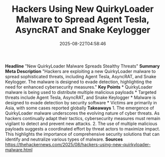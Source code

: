 ﻿---
title: "Hackers Using New QuirkyLoader Malware to Spread Agent Tesla, AsyncRAT and Snake Keylogger"
date: "2025-08-22T04:58:46"
category: "Markets"
summary: ""
slug: "hackers using new quirkyloader malware to spread agent tesla"
source_urls:
  - "https://thehackernews.com/2025/08/hackers-using-new-quirkyloader-malware.html"
seo:
  title: "Hackers Using New QuirkyLoader Malware to Spread Agent Tesla, AsyncRAT and Snake Keylogger | Hash n Hedge"
  description: ""
  keywords: ["news", "markets", "brief"]
---
**Headline** "New QuirkyLoader Malware Spreads Stealthy Threats"  **Summary Meta Description** "Hackers are exploiting a new QuirkyLoader malware to spread sophisticated threats, including Agent Tesla, AsyncRAT, and Snake Keylogger. The malware is designed to evade detection, highlighting the need for enhanced cybersecurity measures."  **Key Points**  * QuirkyLoader malware is being used to distribute multiple malicious payloads * Targeted threats include Agent Tesla, AsyncRAT, and Snake Keylogger * Malware is designed to evade detection by security software * Victims are primarily in Asia, with some cases reported globally  **Takeaways**  1. The emergence of QuirkyLoader malware underscores the evolving nature of cyber threats. As hackers continually adapt their tactics, cybersecurity measures must remain vigilant to detect and prevent new attacks. 2. The use of multiple malicious payloads suggests a coordinated effort by threat actors to maximize impact. This highlights the importance of comprehensive security solutions that can identify and neutralize various types of malware.  **Sources** https://thehackernews.com/2025/08/hackers-using-new-quirkyloader-malware.html 
